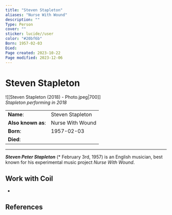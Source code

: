```yaml
---
title: "Steven Stapleton"
aliases: "Nurse With Wound"
description: ""
Type: Person
cover: ""
sticker: lucide//user
color: "#20bf6b"
Born: 1957-02-03
Died: 
Page created: 2023-10-22
Page modified: 2023-12-06
---
```


# Steven Stapleton

![[Steven Stapleton (2018) - Photo.jpeg|700]]  
*Stapleton performing in 2018*

|  |  |
| --- | --- |
| __Name__: | Steven Stapleton |
| __Also known as__: | Nurse With Wound |
| __Born__: | 1957-02-03 |
| __Died__: |  |

---

*__Steven Peter Stapleton__* (\* February 3rd, 1957) is an English musician, best known for his experimental music project *Nurse With Wound*.

## Work with Coil

-

## References

